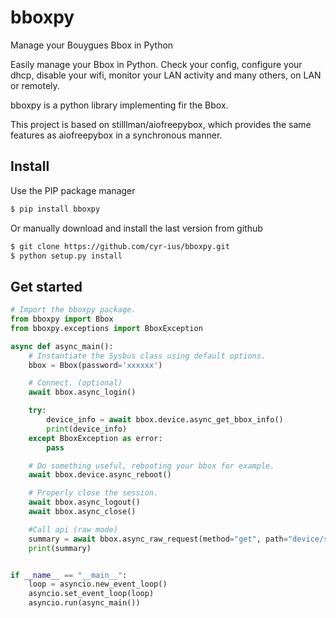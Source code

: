 # bboxpy

Manage your Bouygues Bbox in Python

Easily manage your Bbox in Python.
Check your config, configure your dhcp, disable your wifi, monitor your LAN activity and many others, on LAN or remotely.

bboxpy is a python library implementing fir the Bbox.

This project is based on stilllman/aiofreepybox, which provides the same features as aiofreepybox in a synchronous manner.

## Install

Use the PIP package manager

```bash
$ pip install bboxpy
```

Or manually download and install the last version from github

```bash
$ git clone https://github.com/cyr-ius/bboxpy.git
$ python setup.py install
```

## Get started

```python
# Import the bboxpy package.
from bboxpy import Bbox
from bboxpy.exceptions import BboxException

async def async_main():
    # Instantiate the Sysbus class using default options.
    bbox = Bbox(password='xxxxxx')

    # Connect. (optional)
    await bbox.async_login()

    try:
        device_info = await bbox.device.async_get_bbox_info()
        print(device_info)
    except BboxException as error:
        pass

    # Do something useful, rebooting your bbox for example.
    await bbox.device.async_reboot()

    # Properly close the session.
    await bbox.async_logout()
    await bbox.async_close()

    #Call api (raw mode)
    summary = await bbox.async_raw_request(method="get", path="device/summary")
    print(summary)


if __name__ == "__main__":
    loop = asyncio.new_event_loop()
    asyncio.set_event_loop(loop)
    asyncio.run(async_main())

```
